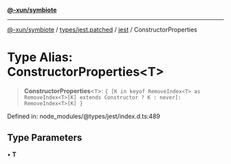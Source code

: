 [**@-xun/symbiote**](../../../../../README.md)

***

[@-xun/symbiote](../../../../../README.md) / [types/jest.patched](../../../README.md) / [jest](../README.md) / ConstructorProperties

# Type Alias: ConstructorProperties\<T\>

> **ConstructorProperties**\<`T`\>: `{ [K in keyof RemoveIndex<T> as RemoveIndex<T>[K] extends Constructor ? K : never]: RemoveIndex<T>[K] }`

Defined in: node\_modules/@types/jest/index.d.ts:489

## Type Parameters

• **T**

